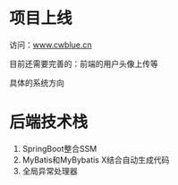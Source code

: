 # 项目上线

访问：www.cwblue.cn

目前还需要完善的：前端的用户头像上传等

具体的系统方向

# 后端技术栈

1. SpringBoot整合SSM
2. MyBatis和MyBybatis X结合自动生成代码
3. 全局异常处理器
